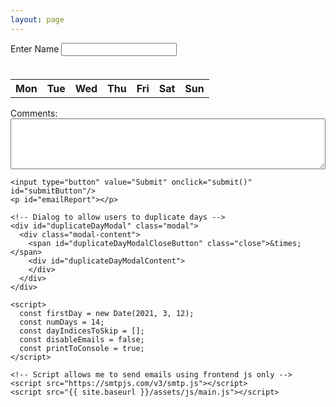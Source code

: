 ```yaml
---
layout: page
---
```

<html>
  <head>
    <link href="css/common.css" rel="stylesheet">
  </head>
  <body>   

  <p style = "margin-bottom: 1cm">
    Enter Name
    <input type = "text" id = "nameInput">
  </p>

  <div class="table-wrapper">
    <table style="table-layout:fixed; min-width:800px;" id="dateTable">
      <tr>
        <th>Mon</th>
        <th>Tue</th>
        <th>Wed</th>
        <th>Thu</th>
        <th>Fri</th>
        <th>Sat</th>
        <th>Sun</th>
      </tr>
    </table>
  </div>

  <div>
    <label for="comments">Comments:</label>
    <div>
      <textarea id="comments" name="comments" rows="5" style="width: 100%; max-width: 100%;"></textarea>
    </div>
  </div>

    <input type="button" value="Submit" onclick="submit()" id="submitButton"/>
    <p id="emailReport"></p>

    <!-- Dialog to allow users to duplicate days -->
    <div id="duplicateDayModal" class="modal">
      <div class="modal-content">
        <span id="duplicateDayModalCloseButton" class="close">&times;</span>
        <div id="duplicateDayModalContent">
        </div>
      </div>
    </div>

    <script>
      const firstDay = new Date(2021, 3, 12);
      const numDays = 14;
      const dayIndicesToSkip = [];
      const disableEmails = false;
      const printToConsole = true;
    </script>

    <!-- Script allows me to send emails using frontend js only -->
    <script src="https://smtpjs.com/v3/smtp.js"></script>  
    <script src="{{ site.baseurl }}/assets/js/main.js"></script>
  </body>
</html>
